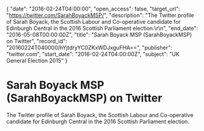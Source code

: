 {
  "date": "2016-02-24T04:00:00", 
  "open_access": false, 
  "target_url": "https://twitter.com/SarahBoyackMSP/", 
  "description": "The Twitter profile of Sarah Boyack, the Scottish Labour and Co-operative candidate for Edinburgh Central in the 2016 Scottish Parliament election.\r\n", 
  "end_date": "2016-05-08T00:00:00Z", 
  "title": "Sarah Boyack MSP (SarahBoyackMSP) on Twitter", 
  "record_id": "20160224T040000/hYjtdryYC0ZKxWDJxguFHA==", 
  "publisher": "twitter.com", 
  "start_date": "2016-02-24T04:00:00Z", 
  "subject": "UK General Election 2015"
}

# Sarah Boyack MSP (SarahBoyackMSP) on Twitter

The Twitter profile of Sarah Boyack, the Scottish Labour and Co-operative candidate for Edinburgh Central in the 2016 Scottish Parliament election.
